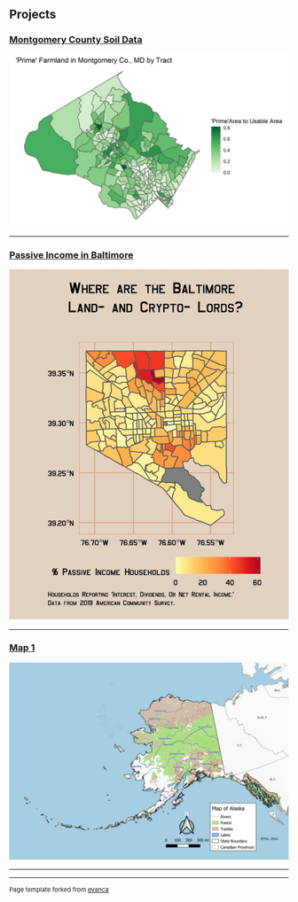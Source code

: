 
## Projects 

### [Montgomery County Soil Data](pdf/Soil_Data5.pdf)
[<img src="images/MoCo_Prime.jpg?raw=true"/>](pdf/Soil_Data5.pdf)

---
### [Passive Income in Baltimore](Baltimore_Passive/index.md)
[<img src="images/DuBois.jpg?raw=true"/>](Baltimore_Passive/index.md)

---

### [Map 1](Project_Map1/index.md)
 [<img src="images/Map1.jpg?raw=true"/>](/Project_Map1/index.md)

---








---
<p style="font-size:11px">Page template forked from <a href="https://github.com/evanca/quick-portfolio">evanca</a></p>
<!-- Remove above link if you don't want to attibute -->
